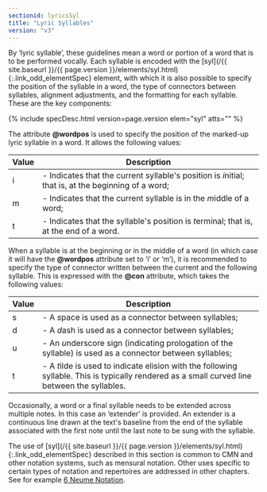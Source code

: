 ```yaml
---
sectionid: lyricsSyl
title: "Lyric Syllables"
version: "v3"
---
```




By ‘lyric syllable’, these guidelines mean a word or portion of a word
that is to be performed vocally. Each syllable is encoded with the [syl](/{{ site.baseurl }}/{{ page.version }}/elements/syl.html){:.link_odd_elementSpec}
element, with which it is also possible to specify the position of the syllable in
a word, the
type of connectors between syllables, alignment adjustments, and the formatting for
each
syllable. These are the key components:



{% include specDesc.html version=page.version elem="syl" atts="" %}





The attribute **@wordpos** is used to specify the position of the marked-up lyric
syllable in a word. It allows the following values:

<table class="table table-striped table-hover">
   <thead>
      <tr>
         <th>Value</th>
         <th>Description</th>
      </tr>
   </thead>
   <tbody>
      <tr>
         <td>i</td>
         <td> - Indicates that the current syllable's position is 
            <em class="mentioned">i</em>nitial; that is, at
            the beginning of a word;
         </td>
      </tr>
      <tr>
         <td>m</td>
         <td> - Indicates that the current syllable is in the 
            <em class="mentioned">m</em>iddle of a word;
         </td>
      </tr>
      <tr>
         <td>t</td>
         <td> - Indicates that the syllable's position is 
            <em class="mentioned">t</em>erminal; that is, at the end
            of a word.
         </td>
      </tr>
   </tbody>
</table>

When a syllable is at the beginning or in the middle of a word (in which case it will
have
the **@wordpos** attribute set to ‘i’ or ‘m’), it
is recommended to specify the type of connector written between the current and the
following
syllable. This is expressed with the **@con** attribute, which takes the following
values:


<table class="table table-striped table-hover">
   <thead>
      <tr>
         <th>Value</th>
         <th>Description</th>
      </tr>
   </thead>
   <tbody>
      <tr>
         <td>s</td>
         <td> - A 
            <em class="mentioned">s</em>pace is used as a connector between syllables;
         </td>
      </tr>
      <tr>
         <td>d</td>
         <td> - A 
            <em class="mentioned">d</em>ash is used as a connector between syllables;
         </td>
      </tr>
      <tr>
         <td>u</td>
         <td> - An 
            <em class="mentioned">u</em>nderscore sign (indicating prologation of the syllable) is used as a
            connector between syllables;
         </td>
      </tr>
      <tr>
         <td>t</td>
         <td> - A 
            <em class="mentioned">t</em>ilde is used to indicate elision with the following syllable. This is
            typically rendered as a small curved line between the syllables.
         </td>
      </tr>
   </tbody>
</table>

Occasionally, a word or a final syllable needs to be extended across multiple notes.
In this
case an ‘extender’ is provided. An extender is a continuous line drawn at
the text's baseline from the end of the syllable associated with the first note until
the last
note to be sung with the syllable.


The use of [syl](/{{ site.baseurl }}/{{ page.version }}/elements/syl.html){:.link_odd_elementSpec} described in this section is common to CMN and other
notation systems, such as mensural notation. Other uses specific to certain types
of notation
and repertoires are addressed in other chapters. See for example 
<a class="link_ptr" title="Neume Notation" href="/{{ site.baseurl }}/{{ page.version }}/guidelines/neumes.html">6 Neume Notation</a>.

